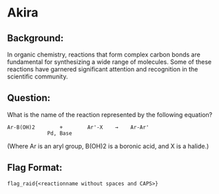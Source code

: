 # Akira
## Background:
In organic chemistry, reactions that form complex carbon bonds are fundamental for synthesizing a wide range of molecules. Some of these reactions have garnered significant attention and recognition in the scientific community.

## Question:
What is the name of the reaction represented by the following equation?
```
Ar-B(OH)2        +        Ar'-X    →    Ar-Ar' 
             Pd, Base
```
(Where Ar is an aryl group, B(OH)2 is a boronic acid, and X is a halide.)

## Flag Format:
```
flag_raid{<reactionname without spaces and CAPS>}
```
